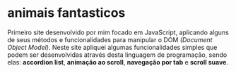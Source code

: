 # animais fantasticos
 
Primeiro site desenvolvido por mim focado em JavaScript, aplicando alguns de seus métodos e funcionalidades para manipular o DOM *(Document Object Model)*. Neste site apliquei algumas funcionalidades simples que podem ser desenvolvidas através desta linguagem de programação, sendo elas: **accordion list**, **animação ao scroll**, **navegação por tab** e **scroll suave**.


